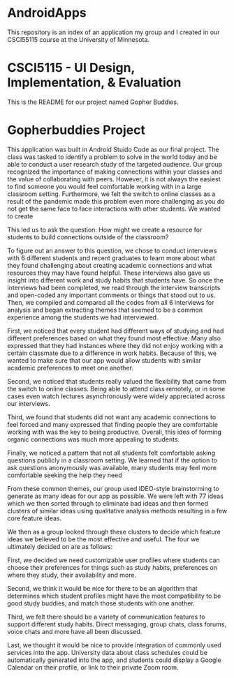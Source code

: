 # AndroidApps
This repository is an index of an application my group and I created in our CSCI55115 course at the University of Minnesota.

# CSCI5115 - UI Design, Implementation, & Evaluation
This is the README for our project named Gopher Buddies.

# Gopherbuddies Project
This application was built in Android Stuido Code as our final project. The class was tasked to identify a problem to solve in the world today and be able to conduct a user research study of the targeted audience. Our group recognized the importance of making connections within your classes and the value of collaborating with peers. However, it is not always the easiest to find someone you would feel comfortable working with in a large classroom setting. Furthermore, we felt the switch to online classes as a result of the pandemic made this problem even more challenging as you do not get the same face to face interactions with other students. We wanted to create

This led us to ask the question: How might we create a resource for students to build connections outside of the classroom?

To figure out an answer to this question, we chose to conduct interviews with 6 different students and recent graduates to learn more about what they found challenging about creating academic connections and what resources they may have found helpful. These interviews also gave us insight into different work and study habits that students have. So once the interviews had been completed, we read through the interview transcripts and open-coded any important comments or things that stood out to us. Then, we compiled and compared all the codes from all 6 interviews for analysis and began extracting themes that seemed to be a common experience among the students we had interviewed.

First, we noticed that every student had different ways of studying and had different preferences based on what they found most effective. Many also expressed that they had instances where they did not enjoy working with a certain classmate due to a difference in work habits. Because of this, we wanted to make sure that our app would allow students with similar academic preferences to meet one another.

Second, we noticed that students really valued the flexibility that came from the switch to online classes. Being able to attend class remotely, or in some cases even watch lectures asynchronously were widely appreciated across our interviews.

Third, we found that students did not want any academic connections to feel forced and many expressed that finding people they are comfortable working with was the key to being productive. Overall, this idea of forming organic connections was much more appealing to students.

Finally, we noticed a pattern that not all students felt comfortable asking questions publicly in a classroom setting. We learned that if the option to ask questions anonymously was available, many students may feel more comfortable seeking the help they need

From these common themes, our group used IDEO-style brainstorming to generate as many ideas for our app as possible. We were left with 77 ideas which we then sorted through to eliminate bad ideas and then formed clusters of similar ideas using qualitative analysis methods resulting in a few core feature ideas.

We then as a group looked through these clusters to decide which feature ideas we believed to be the most effective and useful. The four we ultimately decided on are as follows:

First, we decided we need customizable user profiles where students can choose their
preferences for things such as study habits, preferences on where they study, their availability and more.

Second, we think it would be nice for there to be an algorithm that determines which student profiles might have the most compatibility to be good study buddies, and match those students with one another.

Third, we felt there should be a variety of communication features to support different study habits. Direct messaging, group chats, class forums, voice chats and more have all been discussed.

Last, we thought it would be nice to provide integration of commonly used services into the app. University data about class schedules could be automatically generated into the app, and students could display a Google Calendar on their profile, or link to their private Zoom room.